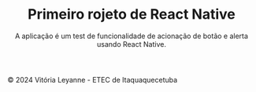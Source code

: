 <!DOCTYPE html>
<html lang="pt-br">
  <head>
      <meta charset="UTF-8">
      <meta name="viewport" content="width=device-width, initial-scale=1.0">
  </head>
  <body>
      <header>
          <h1>Primeiro rojeto de React Native</h1>
          <p>A aplicação é um test de funcionalidade de acionação de botão e alerta usando React Native.</p>
      </header>
      <footer>
          <p>© 2024 Vitória Leyanne - ETEC de Itaquaquecetuba</p>
      </footer>
  </body>
</html>
